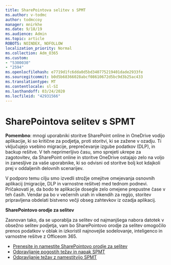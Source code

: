 ```yaml
---
title: SharePointova selitev s SPMT
ms.author: v-todmc
author: todmccoy
manager: mnirkhe
ms.date: 9/18/19
ms.audience: Admin
ms.topic: article
ROBOTS: NOINDEX, NOFOLLOW
localization_priority: Normal
ms.collection: Adm_O365
ms.custom:
- "5300030"
- "2594"
ms.openlocfilehash: e7719d1fc6dda0d5bd340775219401dade2933fe
ms.sourcegitcommit: b0d5b68366028abcf08610672d5bc9d3b25ac433
ms.translationtype: MT
ms.contentlocale: sl-SI
ms.lasthandoff: 03/24/2020
ms.locfileid: "42931566"
---
```

# <a name="sharepoint-migration-with-spmt"></a>SharePointova selitev s SPMT

**Pomembno**: mnogi uporabniki storitve SharePoint online in OneDrive vodijo aplikacije, ki so kritične za podjetja, proti storitvi, ki se zažene v ozadju. Ti vključujejo vsebino migracije, preprečevanje izgube podatkov (DLP), in backup rešitve. V teh neprimerljivo času, smo sprejeti ukrepe za zagotovitev, da SharePoint online in storitve OneDrive ostajajo zelo na voljo in zanesljive za vaše uporabnike, ki so odvisni od storitve bolj kot kdajkoli prej v oddaljenih delovnih scenarijev.

V podporo temu cilju smo izvedli strožje omejitve omejevanja osnovnih aplikacij (migracije, DLP in varnostne rešitve) med tednom podnevi. Pričakovati je, da bodo te aplikacije dosegle zelo omejene prepustne čase v teh časih. Vendar pa bo v večernih urah in vikendih za regijo, storitev pripravljena obdelati bistveno večji obseg zahtevkov iz ozadja aplikacij.

**SharePointovo orodje za selitev**

Zasnovan tako, da se uporablja za selitev od najmanjšega nabora datotek v obsežno selitev podjetja, vam bo SharePointovo orodje za selitev omogočilo prenos podatkov v oblak in izkoristil najnovejše sodelovanje, inteligenco in varnostne rešitve z Officeom 365.

- [Prenesite in namestite SharePointovo orodje za selitev](https://docs.microsoft.com/sharepointmigration/introducing-the-sharepoint-migration-tool)
- [Odpravljanje pogostih težav in napak SPMT](https://docs.microsoft.com/sharepointmigration/troubleshooting-common-spmt-issues)
- [Odpravljanje težav z namestitvijo SPMT](https://docs.microsoft.com/sharepointmigration/spmt-install-issues#troubleshooting-spmt-installation-issues)
